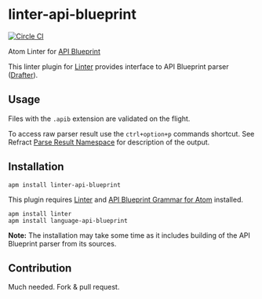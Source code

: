 # linter-api-blueprint
[![Circle CI](https://circleci.com/gh/zdne/linter-api-blueprint.svg?style=svg)](https://circleci.com/gh/zdne/linter-api-blueprint)

Atom Linter for [API Blueprint][]

This linter plugin for [Linter][]
provides interface to API Blueprint parser ([Drafter][]).

## Usage
Files with the `.apib` extension are validated on the flight.

To access raw parser result use the `ctrl+option+p` commands shortcut. See
Refract [Parse Result Namespace][] for description of the output.

## Installation

```
apm install linter-api-blueprint
```

This plugin requires [Linter][] and [API Blueprint Grammar for Atom](https://atom.io/packages/language-api-blueprint) installed.

```
apm install linter
apm install language-api-blueprint
```

**Note:** The installation may take some time as it includes building of the API
Blueprint parser from its sources.

## Contribution

Much needed. Fork & pull request.

[API Blueprint]: https://github.com/apiaryio/api-blueprint
[Linter]: https://github.com/atom-community/linter
[Drafter]: https://github.com/apiaryio/drafter-npm
[Parse Result Namespace]: https://github.com/refractproject/refract-spec/blob/master/namespaces/parse-result-namespace.md
